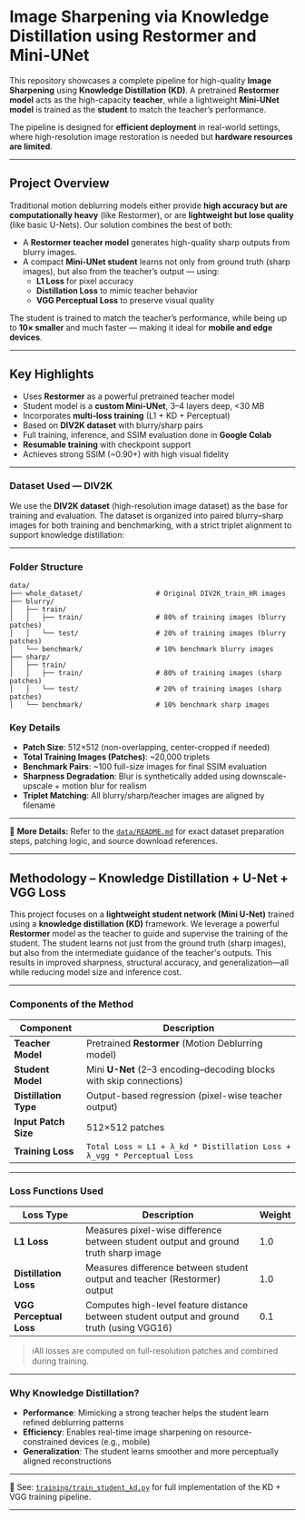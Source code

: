 # Image Sharpening via Knowledge Distillation using Restormer and Mini-UNet

This repository showcases a complete pipeline for high-quality **Image Sharpening** using **Knowledge Distillation (KD)**. A pretrained **Restormer model** acts as the high-capacity **teacher**, while a lightweight **Mini-UNet model** is trained as the **student** to match the teacher’s performance.

The pipeline is designed for **efficient deployment** in real-world settings, where high-resolution image restoration is needed but **hardware resources are limited**.

---

## Project Overview

Traditional motion deblurring models either provide **high accuracy but are computationally heavy** (like Restormer), or are **lightweight but lose quality** (like basic U-Nets). Our solution combines the best of both:

- A **Restormer teacher model** generates high-quality sharp outputs from blurry images.
- A compact **Mini-UNet student** learns not only from ground truth (sharp images), but also from the teacher’s output — using:
  - **L1 Loss** for pixel accuracy  
  - **Distillation Loss** to mimic teacher behavior  
  - **VGG Perceptual Loss** to preserve visual quality

The student is trained to match the teacher’s performance, while being up to **10× smaller** and much faster — making it ideal for **mobile and edge devices**.

---

## Key Highlights

- Uses **Restormer** as a powerful pretrained teacher model
- Student model is a **custom Mini-UNet**, 3–4 layers deep, <30 MB
- Incorporates **multi-loss training** (L1 + KD + Perceptual)
- Based on **DIV2K dataset** with blurry/sharp pairs
- Full training, inference, and SSIM evaluation done in **Google Colab**
- **Resumable training** with checkpoint support
- Achieves strong SSIM (~0.90+) with high visual fidelity

---

### Dataset Used — DIV2K 

We use the **DIV2K dataset** (high-resolution image dataset) as the base for training and evaluation. The dataset is organized into paired blurry–sharp images for both training and benchmarking, with a strict triplet alignment to support knowledge distillation:

---

### Folder Structure
```
data/
├── whole_dataset/                  # Original DIV2K_train_HR images
├── blurry/
│   ├── train/
│   │   ├── train/                  # 80% of training images (blurry patches)
│   │   └── test/                   # 20% of training images (blurry patches)
│   └── benchmark/                  # 10% benchmark blurry images
├── sharp/
│   ├── train/
│   │   ├── train/                  # 80% of training images (sharp patches)
│   │   └── test/                   # 20% of training images (sharp patches)
│   └── benchmark/                  # 10% benchmark sharp images
```

### Key Details
- **Patch Size**: 512×512 (non-overlapping, center-cropped if needed)
- **Total Training Images (Patches)**: ~20,000 triplets
- **Benchmark Pairs**: ~100 full-size images for final SSIM evaluation
- **Sharpness Degradation**: Blur is synthetically added using downscale-upscale + motion blur for realism
- **Triplet Matching**: All blurry/sharp/teacher images are aligned by filename

---

📎 **More Details:** Refer to the [`data/README.md`](./data/README.md) for exact dataset preparation steps, patching logic, and source download references.

---

## Methodology – Knowledge Distillation + U-Net + VGG Loss

This project focuses on a **lightweight student network (Mini U-Net)** trained using a **knowledge distillation (KD)** framework. We leverage a powerful **Restormer** model as the teacher to guide and supervise the training of the student. The student learns not just from the ground truth (sharp images), but also from the intermediate guidance of the teacher's outputs. This results in improved sharpness, structural accuracy, and generalization—all while reducing model size and inference cost.

---

### Components of the Method

| Component            | Description                                                                 |
|----------------------|-----------------------------------------------------------------------------|
| **Teacher Model**    | Pretrained **Restormer** (Motion Deblurring model)                         |
| **Student Model**    | Mini **U-Net** (2–3 encoding–decoding blocks with skip connections)         |
| **Distillation Type**| Output-based regression (pixel-wise teacher output)                         |
| **Input Patch Size** | 512×512 patches                                                             |
| **Training Loss**    | `Total Loss = L1 + λ_kd * Distillation Loss + λ_vgg * Perceptual Loss`      |

---

### Loss Functions Used

| Loss Type             | Description                                                                                      | Weight |
|-----------------------|--------------------------------------------------------------------------------------------------|--------|
| **L1 Loss**           | Measures pixel-wise difference between student output and ground truth sharp image              | 1.0    |
| **Distillation Loss** | Measures difference between student output and teacher (Restormer) output                        | 1.0    |
| **VGG Perceptual Loss** | Computes high-level feature distance between student output and ground truth (using VGG16)   | 0.1    |

> ℹAll losses are computed on full-resolution patches and combined during training.

---

### Why Knowledge Distillation?

- **Performance**: Mimicking a strong teacher helps the student learn refined deblurring patterns  
- **Efficiency**: Enables real-time image sharpening on resource-constrained devices (e.g., mobile)  
- **Generalization**: The student learns smoother and more perceptually aligned reconstructions  

---

📎 See: [`training/train_student_kd.py`](./training/train_student_kd.py) for full implementation of the KD + VGG training pipeline.

---


